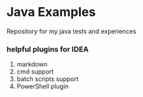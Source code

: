 Java Examples
========

Repository for my java tests and experiences


### helpful plugins for IDEA

1. markdown
2. cmd support
3. batch scripts support
4. PowerShell plugin


[Markdown-Cheatsheet]: https://github.com/adam-p/markdown-here/wiki/Markdown-Cheatsheet

[link text itself]: http://www.reddit.com